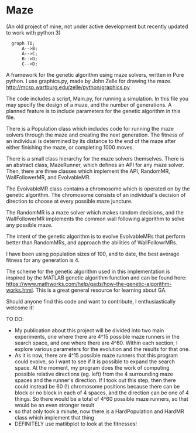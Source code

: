 # Maze

(An old project of mine, not under active development but recently updated to work with python 3)


```mermaid
  graph TD;
      A-->B;
      A-->C;
      B-->D;
      C-->D;
```

A framework for the genetic algorithm using maze solvers, written in Pure python. I use graphics.py, made by John Zelle for drawing
the maze. http://mcsp.wartburg.edu/zelle/python/graphics.py

The code includes a script, Main.py, for running a simulation. In this file you may specify the design of a maze, and the number of generations.
A planned feature is to include parameters for the genetic algorithm in this file.

There is a Population class which includes code for running the maze solvers through the maze and creating the next generation. The fitness
of an individual is determined by its distance to the end of the maze after either finishing the maze, or completing 1000 moves.

There is a small class hierarchy for the maze solvers themselves. There is an abstract class, MazeRunner, which defines an API for any maze solver.
Then, there are three classes which implement the API, RandomMR, WallFollowerMR, and EvolvableMR.

The EvolvableMR class contains a chromosome which is operated on by the genetic algorithm. The chromosome consists of an individual's decision of 
direction to choose at every possible maze juncture. 

The RandomMR is a maze solver which makes random decisions, and the WallFollowerMR implements the common wall following algorithm to solve any 
possible maze.

The intent of the genetic algorithm is to evolve EvolvableMRs that perform better than RandomMRs, and approach the abilities of WallFollowrMRs.

I have been using population sizes of 100, and to date, the best average fitness for any generation is 4.

The scheme for the genetic algorithm used in this implementation is inspired by the MATLAB genetic algorithm function and can be found here:
https://www.mathworks.com/help/gads/how-the-genetic-algorithm-works.html. This is a great general resource for learning about GA.

Should anyone find this code and want to contribute, I enthusiastically welcome it!

TO DO:
- My publication about this project will be divided into two main experiments, one where there are 4^15 possible maze
  runners in the search space, and one where there are 4^60. Within each section, I explore various parameters for the
  evolution and the results for that one.
- As it is now, there are 4^15 possible maze runners that this program could evolve, so I want to see if it is possible to
  expand the search space. At the moment, my program does the work of computing possible relative directions (eg. left)
  from the 4 surrounding maze spaces and the runner's direction. If I took out this step, then there could instead be
  60 (!) chromosome positions because there can be block or no block in each of 4 spaces, and the direction can be one
  of 4 things. So there would be a total of 4^60 possible maze runners, so that would be an even stronger result
- so that only took a minute, now there is a HardPopulation and HardMR class which implement that thing
- DEFINITELY use matlibplot to look at the fitnesses!



